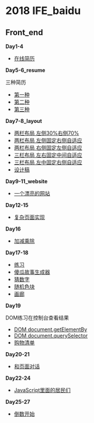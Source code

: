 # 2018 IFE_baidu

## Front_end

**Day1-4**
* [在线简历](https://rqrry.github.io/IFE_baidu/Front_end/Day4/resume.html)

**Day5-6_resume**

三种简历 
* [第一种](https://rqrry.github.io/IFE_baidu/Front_end/Day5-6_resume/resume_1.html) 
* [第二种](https://rqrry.github.io/IFE_baidu/Front_end/Day5-6_resume/resume_2.html) 
* [第三种](https://rqrry.github.io/IFE_baidu/Front_end/Day5-6_resume/resume_3.html)

**Day7-8_layout**
* [两栏布局 左侧30%右侧70%](https://rqrry.github.io/IFE_baidu/Front_end/Day7-8_layout/index_1.html) 
* [两栏布局 左侧固定右侧自适应](https://rqrry.github.io/IFE_baidu/Front_end/Day7-8_layout/index_2.html) 
* [两栏布局 右侧固定左侧自适应](https://rqrry.github.io/IFE_baidu/Front_end/Day7-8_layout/index_3.html)
* [三栏布局 左右固定中间自适应](https://rqrry.github.io/IFE_baidu/Front_end/Day7-8_layout/index_4.html)
* [三栏布局 左中固定右侧自适应](https://rqrry.github.io/IFE_baidu/Front_end/Day7-8_layout/index_5.html)
* [设计稿](https://rqrry.github.io/IFE_baidu/Front_end/Day7-8_layout/index_6.html)

**Day9-11_website**
* [一个漂亮的网站](https://rqrry.github.io/IFE_baidu/Front_end/Day9-11_website/index.html)

**Day12-15**
* [复杂页面实现](https://rqrry.github.io/IFE_baidu/Front_end/Day12-15/index.html)

**Day16**
* [加减乘除](https://rqrry.github.io/IFE_baidu/Front_end/Day16/index.html)

**Day17-18**
* [练习](https://rqrry.github.io/IFE_baidu/Front_end/Day17-18/index.html)
* [傻瓜故事生成器](https://rqrry.github.io/IFE_baidu/Front_end/Day17-18/StoryGenerator.html)
* [猜数字](https://rqrry.github.io/IFE_baidu/Front_end/Day17-18/GuessNumber.html)
* [随机色块](https://rqrry.github.io/IFE_baidu/Front_end/Day17-18/eTarget.html)
* [画廊](https://rqrry.github.io/IFE_baidu/Front_end/Day17-18/ImageGallery.html)

**Day19**

DOM练习在控制台查看结果
* [DOM document.getElementBy](https://rqrry.github.io/IFE_baidu/Front_end/Day19/index1.html)
* [DOM document.querySelector](https://rqrry.github.io/IFE_baidu/Front_end/Day19/index2.html)
* [购物清单](https://rqrry.github.io/IFE_baidu/Front_end/Day19/shoppingList.html)

**Day20-21**
* [和页面对话](https://rqrry.github.io/IFE_baidu/Front_end/Day20-21/index.html)

**Day22-24**
* [JavaScript里面的居民们](https://rqrry.github.io/IFE_baidu/Front_end/Day22-24/index.html)

**Day25-27**
* [倒数开始](https://rqrry.github.io/IFE_baidu/Front_end/Day25-27/index.html)
